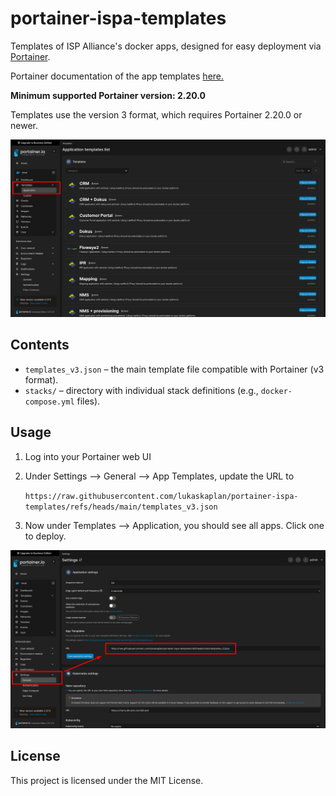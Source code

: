 # portainer-ispa-templates

Templates of ISP Alliance's docker apps, designed for easy deployment via [Portainer](https://www.portainer.io/).

Portainer documentation of the app templates [here.](https://docs.portainer.io/advanced/app-templates/format#stack-template-definition-format)

**Minimum supported Portainer version: 2.20.0**

Templates use the version 3 format, which requires Portainer 2.20.0 or newer.

![How to show templates](./screenshots/show_templates.png)

## Contents
 - `templates_v3.json` – the main template file compatible with Portainer (v3 format).
 - `stacks/` – directory with individual stack definitions (e.g., `docker-compose.yml` files).

## Usage


  1. Log into your Portainer web UI
  2. Under Settings --> General --> App Templates, update the URL to

        `https://raw.githubusercontent.com/lukaskaplan/portainer-ispa-templates/refs/heads/main/templates_v3.json`

  3. Now under Templates --> Application, you should see all apps. Click one to deploy.

![How to configure templates source url](./screenshots/configure_templates.png)

## License

This project is licensed under the MIT License.
